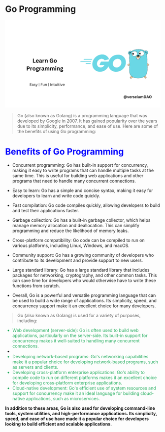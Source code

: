 # Go Programming

<img src="./assets/Go.png" alt="learn Go"/>

> Go (also known as Golang) is a programming language that was developed by Google in 2007. It has gained popularity over the years due to its simplicity, performance, and ease of use. Here are some of the benefits of using Go programming:

<h1 style="color:blue">Benefits of Go Programming</h1>

- Concurrent programming: Go has built-in support for concurrency, making it easy to write programs that can handle multiple tasks at the same time. This is useful for building web applications and other programs that need to handle many concurrent connections.

- Easy to learn: Go has a simple and concise syntax, making it easy for developers to learn and write code quickly.

- Fast compilation: Go code compiles quickly, allowing developers to build and test their applications faster.

- Garbage collection: Go has a built-in garbage collector, which helps manage memory allocation and deallocation. This can simplify programming and reduce the likelihood of memory leaks.

- Cross-platform compatibility: Go code can be compiled to run on various platforms, including Linux, Windows, and macOS.

- Community support: Go has a growing community of developers who contribute to its development and provide support to new users.

- Large standard library: Go has a large standard library that includes packages for networking, cryptography, and other common tasks. This can save time for developers who would otherwise have to write these functions from scratch.

- Overall, Go is a powerful and versatile programming language that can be used to build a wide range of applications. Its simplicity, speed, and concurrency support make it an excellent choice for many developers.

> Go (also known as Golang) is used for a variety of purposes, including:

<ul>

<li style="color:#27ae60">Web development (server-side): Go is often used to build web applications, particularly on the server-side. Its built-in support for concurrency makes it well-suited to handling many concurrent connections.<li>

<li style="color:#27ae60">Developing network-based programs: Go's networking capabilities make it a popular choice for developing network-based programs, such as servers and clients.</li>

<li style="color:#27ae60">Developing cross-platform enterprise applications: Go's ability to compile code to run on different platforms makes it an excellent choice for developing cross-platform enterprise applications.</li>

<li style="color:#27ae60">Cloud-native development: Go's efficient use of system resources and support for concurrency make it an ideal language for building cloud-native applications, such as microservices.</li>

</ul>

**In addition to these areas, Go is also used for developing command-line tools, system utilities, and high-performance applications. Its simplicity, speed, and ease of use have made it a popular choice for developers looking to build efficient and scalable applications.**
